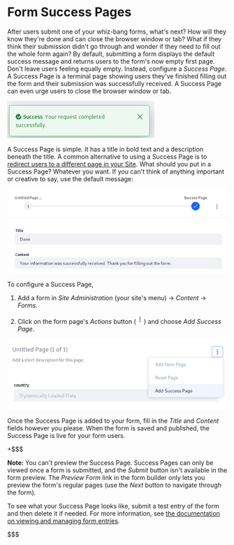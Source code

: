 # Form Success Pages [](id=form-success-pages)

After users submit one of your whiz-bang forms, what's next? How will they know
they're done and can close the browser window or tab? What if they think their
submission didn't go through and wonder if they need to fill out the whole form
again? By default, submitting a form displays the default success message and 
returns users to the form's now empty first page. Don't leave users feeling 
equally empty. Instead, configure a *Success Page*. A Success Page is a terminal 
page showing users they've finished filling out the form and their submission
was successfully received. A Success Page can even urge users to close the
browser window or tab. 

![Figure 1: The default success message alerts users when their request completes successfully.](../../images/your-request-completed-successfully.png)

A Success Page is simple. It has a title in bold text and a description beneath 
the title. A common alternative to using a Success Page is to 
[redirect users to a different page in your Site](/discover/portal/-/knowledge_base/7-1/redirecting-users). 
What should you put in a Success Page? Whatever you want. If you can't think
of anything important or creative to say, use the default message: 

![Figure 2: There's a default Success Page message if you can't think of anything else to say.](../../images/forms-success-page-default.png)

To configure a Success Page, 

1.  Add a form in *Site Administration* (your site's menu) &rarr; *Content* 
    &rarr; *Forms*. 

2.  Click on the form page's *Actions* button 
    (![Actions](../../images/icon-actions.png)) 
    and choose *Add Success Page*. 

![Figure 3: Add a Success Page using the edit menu for the form page.](../../images/forms-success-page-add.png)

Once the Success Page is added to your form, fill in the *Title* and 
*Content* fields however you please. When the form is saved and published, 
the Success Page is live for your form users. 

+$$$

**Note:** You can't preview the Success Page. Success Pages can only be viewed 
once a form is submitted, and the *Submit* button isn't available in the form 
preview. The *Preview Form* link in the form builder only lets you preview the 
form's regular pages (use the *Next* button to navigate through the form). 

To see what your Success Page looks like, submit a test entry of the form and 
then delete it if needed. For more information, see 
[the documentation on viewing and managing form entries](/discover/portal/-/knowledge_base/7-1/managing-form-entries#viewing-form-entries). 

$$$
